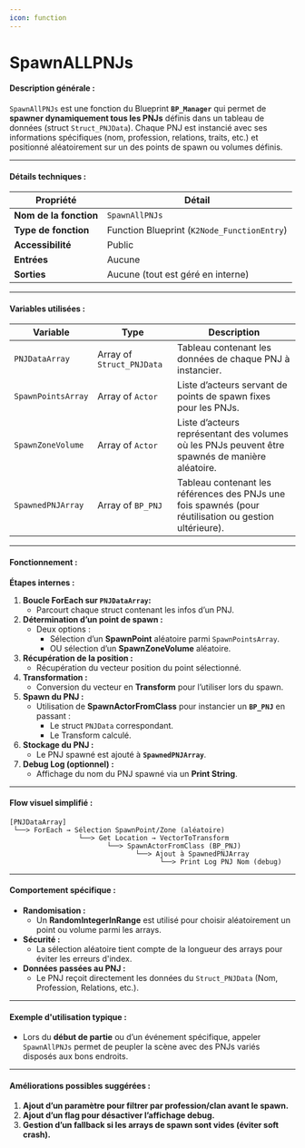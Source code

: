 ```yaml
---
icon: function
---
```


# SpawnALLPNJs

#### **Description générale :**

`SpawnAllPNJs` est une fonction du Blueprint **`BP_Manager`** qui permet de **spawner dynamiquement tous les PNJs** définis dans un tableau de données (struct `Struct_PNJData`). Chaque PNJ est instancié avec ses informations spécifiques (nom, profession, relations, traits, etc.) et positionné aléatoirement sur un des points de spawn ou volumes définis.

***

#### **Détails techniques :**

| Propriété              | Détail                                      |
| ---------------------- | ------------------------------------------- |
| **Nom de la fonction** | `SpawnAllPNJs`                              |
| **Type de fonction**   | Function Blueprint (`K2Node_FunctionEntry`) |
| **Accessibilité**      | Public                                      |
| **Entrées**            | Aucune                                      |
| **Sorties**            | Aucune (tout est géré en interne)           |

***

#### **Variables utilisées :**

| Variable           | Type                      | Description                                                                                            |
| ------------------ | ------------------------- | ------------------------------------------------------------------------------------------------------ |
| `PNJDataArray`     | Array of `Struct_PNJData` | Tableau contenant les données de chaque PNJ à instancier.                                              |
| `SpawnPointsArray` | Array of `Actor`          | Liste d’acteurs servant de points de spawn fixes pour les PNJs.                                        |
| `SpawnZoneVolume`  | Array of `Actor`          | Liste d’acteurs représentant des volumes où les PNJs peuvent être spawnés de manière aléatoire.        |
| `SpawnedPNJArray`  | Array of `BP_PNJ`         | Tableau contenant les références des PNJs une fois spawnés (pour réutilisation ou gestion ultérieure). |

***

#### **Fonctionnement :**

**Étapes internes :**

1. **Boucle ForEach sur `PNJDataArray`:**
   * Parcourt chaque struct contenant les infos d’un PNJ.
2. **Détermination d’un point de spawn :**
   * Deux options :
     * Sélection d’un **SpawnPoint** aléatoire parmi `SpawnPointsArray`.
     * OU sélection d’un **SpawnZoneVolume** aléatoire.
3. **Récupération de la position :**
   * Récupération du vecteur position du point sélectionné.
4. **Transformation :**
   * Conversion du vecteur en **Transform** pour l’utiliser lors du spawn.
5. **Spawn du PNJ :**
   * Utilisation de **SpawnActorFromClass** pour instancier un **`BP_PNJ`** en passant :
     * Le struct `PNJData` correspondant.
     * Le Transform calculé.
6. **Stockage du PNJ :**
   * Le PNJ spawné est ajouté à **`SpawnedPNJArray`**.
7. **Debug Log (optionnel) :**
   * Affichage du nom du PNJ spawné via un **Print String**.

***

#### **Flow visuel simplifié :**

```
[PNJDataArray]
 └──> ForEach → Sélection SpawnPoint/Zone (aléatoire)
                 └──> Get Location → VectorToTransform
                        └──> SpawnActorFromClass (BP_PNJ)
                               └──> Ajout à SpawnedPNJArray
                                     └──> Print Log PNJ Nom (debug)
```

***

#### **Comportement spécifique :**

* **Randomisation :**
  * Un **RandomIntegerInRange** est utilisé pour choisir aléatoirement un point ou volume parmi les arrays.
* **Sécurité :**
  * La sélection aléatoire tient compte de la longueur des arrays pour éviter les erreurs d'index.
* **Données passées au PNJ :**
  * Le PNJ reçoit directement les données du `Struct_PNJData` (Nom, Profession, Relations, etc.).

***

#### **Exemple d'utilisation typique :**

* Lors du **début de partie** ou d’un événement spécifique, appeler `SpawnAllPNJs` permet de peupler la scène avec des PNJs variés disposés aux bons endroits.

***

#### **Améliorations possibles suggérées :**

1. **Ajout d’un paramètre pour filtrer par profession/clan avant le spawn.**
2. **Ajout d’un flag pour désactiver l’affichage debug.**
3. **Gestion d’un fallback si les arrays de spawn sont vides (éviter soft crash).**
